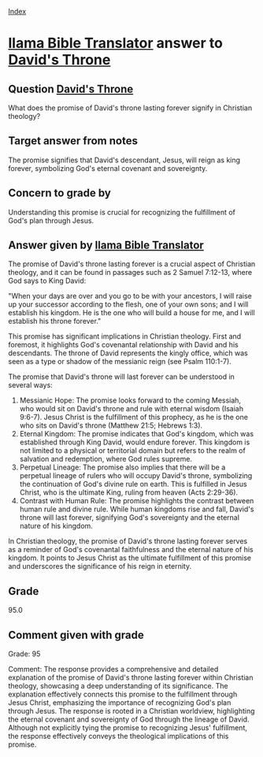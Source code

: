 
[Index](../../index.md)
# [llama Bible Translator](../../answering_models/llama_Bible_Translator.md) answer to [David's Throne](../../questions/David's_Throne.md)

## Question [David's Throne](../../questions/David's_Throne.md)
What does the promise of David's throne lasting forever signify in Christian theology?

## Target answer from notes
The promise signifies that David's descendant, Jesus, will reign as king forever, symbolizing God's eternal covenant and sovereignty.

## Concern to grade by
Understanding this promise is crucial for recognizing the fulfillment of God's plan through Jesus.

## Answer given by [llama Bible Translator](../../answering_models/llama_Bible_Translator.md)
The promise of David's throne lasting forever is a crucial aspect of Christian theology, and it can be found in passages such as 2 Samuel 7:12-13, where God says to King David:

"When your days are over and you go to be with your ancestors, I will raise up your successor according to the flesh, one of your own sons; and I will establish his kingdom. He is the one who will build a house for me, and I will establish his throne forever."

This promise has significant implications in Christian theology. First and foremost, it highlights God's covenantal relationship with David and his descendants. The throne of David represents the kingly office, which was seen as a type or shadow of the messianic reign (see Psalm 110:1-7).

The promise that David's throne will last forever can be understood in several ways:

1. Messianic Hope: The promise looks forward to the coming Messiah, who would sit on David's throne and rule with eternal wisdom (Isaiah 9:6-7). Jesus Christ is the fulfillment of this prophecy, as he is the one who sits on David's throne (Matthew 21:5; Hebrews 1:3).
2. Eternal Kingdom: The promise indicates that God's kingdom, which was established through King David, would endure forever. This kingdom is not limited to a physical or territorial domain but refers to the realm of salvation and redemption, where God rules supreme.
3. Perpetual Lineage: The promise also implies that there will be a perpetual lineage of rulers who will occupy David's throne, symbolizing the continuation of God's divine rule on earth. This is fulfilled in Jesus Christ, who is the ultimate King, ruling from heaven (Acts 2:29-36).
4. Contrast with Human Rule: The promise highlights the contrast between human rule and divine rule. While human kingdoms rise and fall, David's throne will last forever, signifying God's sovereignty and the eternal nature of his kingdom.

In Christian theology, the promise of David's throne lasting forever serves as a reminder of God's covenantal faithfulness and the eternal nature of his kingdom. It points to Jesus Christ as the ultimate fulfillment of this promise and underscores the significance of his reign in eternity.

## Grade
95.0

## Comment given with grade
Grade: 95

Comment: The response provides a comprehensive and detailed explanation of the promise of David's throne lasting forever within Christian theology, showcasing a deep understanding of its significance. The explanation effectively connects this promise to the fulfillment through Jesus Christ, emphasizing the importance of recognizing God's plan through Jesus. The response is rooted in a Christian worldview, highlighting the eternal covenant and sovereignty of God through the lineage of David. Although not explicitly tying the promise to recognizing Jesus' fulfillment, the response effectively conveys the theological implications of this promise.
